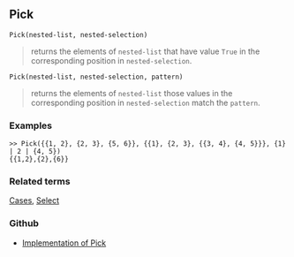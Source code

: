 ## Pick

``` 
Pick(nested-list, nested-selection)
```
> returns the elements of `nested-list` that have value `True` in the corresponding position in `nested-selection`.

``` 
Pick(nested-list, nested-selection, pattern)
```
> returns the elements of `nested-list` those values in the corresponding position in `nested-selection` match the `pattern`.

### Examples

```
>> Pick({{1, 2}, {2, 3}, {5, 6}}, {{1}, {2, 3}, {{3, 4}, {4, 5}}}, {1} | 2 | {4, 5}) 
{{1,2},{2},{6}}
```

### Related terms 
[Cases](Cases.md), [Select](Select.md)

### Github

* [Implementation of Pick](https://github.com/axkr/symja_android_library/blob/master/symja_android_library/matheclipse-core/src/main/java/org/matheclipse/core/builtin/ListFunctions.java#L4656) 
